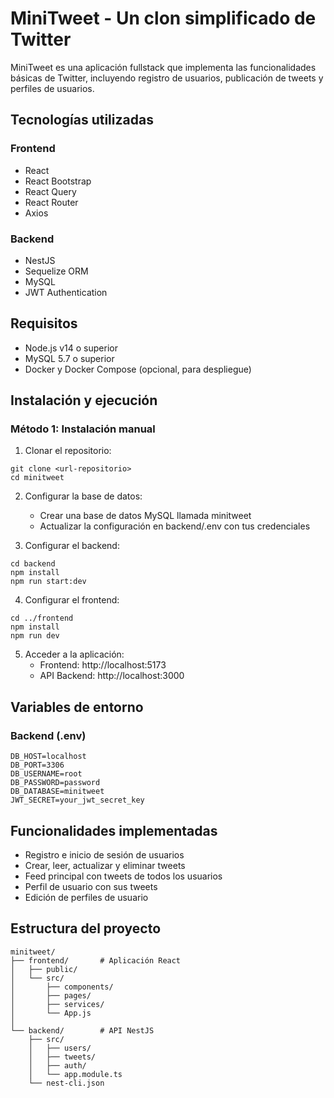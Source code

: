 # MiniTweet - Un clon simplificado de Twitter

MiniTweet es una aplicación fullstack que implementa las funcionalidades básicas de Twitter, incluyendo registro de usuarios, publicación de tweets y perfiles de usuarios.

## Tecnologías utilizadas

### Frontend

- React
- React Bootstrap
- React Query
- React Router
- Axios

### Backend

- NestJS
- Sequelize ORM
- MySQL
- JWT Authentication

## Requisitos

- Node.js v14 o superior
- MySQL 5.7 o superior
- Docker y Docker Compose (opcional, para despliegue)

## Instalación y ejecución

### Método 1: Instalación manual

1. Clonar el repositorio:

```
git clone <url-repositorio>
cd minitweet
```

2. Configurar la base de datos:

   - Crear una base de datos MySQL llamada minitweet
   - Actualizar la configuración en backend/.env con tus credenciales

3. Configurar el backend:

```
cd backend
npm install
npm run start:dev
```

4. Configurar el frontend:

```
cd ../frontend
npm install
npm run dev
```

5. Acceder a la aplicación:
   - Frontend: http://localhost:5173
   - API Backend: http://localhost:3000

## Variables de entorno

### Backend (.env)

```
DB_HOST=localhost
DB_PORT=3306
DB_USERNAME=root
DB_PASSWORD=password
DB_DATABASE=minitweet
JWT_SECRET=your_jwt_secret_key
```

## Funcionalidades implementadas

- Registro e inicio de sesión de usuarios
- Crear, leer, actualizar y eliminar tweets
- Feed principal con tweets de todos los usuarios
- Perfil de usuario con sus tweets
- Edición de perfiles de usuario

## Estructura del proyecto

```
minitweet/
├── frontend/       # Aplicación React
│   ├── public/
│   └── src/
│       ├── components/
│       ├── pages/
│       ├── services/
│       └── App.js
│
└── backend/        # API NestJS
    ├── src/
    │   ├── users/
    │   ├── tweets/
    │   ├── auth/
    │   └── app.module.ts
    └── nest-cli.json
```
